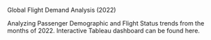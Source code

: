 Global Flight Demand Analysis (2022)

Analyzing Passenger Demographic and Flight Status trends from the months of 2022. Interactive Tableau dashboard can be found here. 

